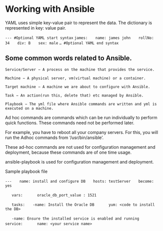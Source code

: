 # Working with Ansible

YAML uses simple key-value pair to represent the data. The dictionary is represented in key: value pair.

`--- #Optional YAML start syntax` 
`james:` 
`   name: james john` 
`   rollNo: 34` 
`   div: B` 
`   sex: male` 
`… #Optional YAML end syntax`


## Some common words related to Ansible.

    Service/Server − A process on the machine that provides the service.

    Machine − A physical server, vm(virtual machine) or a container.

    Target machine − A machine we are about to configure with Ansible.

    Task − An action(run this, delete that) etc managed by Ansible.

    Playbook − The yml file where Ansible commands are written and yml is executed on a machine.

Ad hoc commands are commands which can be run individually to perform quick functions. These commands need not be performed later.

For example, you have to reboot all your company servers. For this, you will run the Adhoc commands from ‘/usr/bin/ansible’.

These ad-hoc commands are not used for configuration management and deployment, because these commands are of one time usage.

ansible-playbook is used for configuration management and deployment.

Sample playbook file

`---` 
`   name: install and configure DB`
`   hosts: testServer`
`   become: yes`

`   vars:`
`      oracle_db_port_value : 1521`
   
`   tasks:`
`   -name: Install the Oracle DB`
`      yum: <code to install the DB>`
    
`   -name: Ensure the installed service is enabled and running`
`   service:`
`      name: <your service name>`

